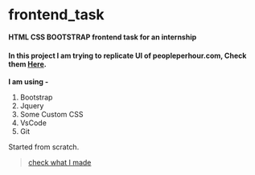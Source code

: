 # frontend_task

**HTML CSS BOOTSTRAP frontend task for an internship**

#### In this project I am trying to replicate UI of peopleperhour.com, Check them [Here](https://www.peopleperhour.com/freelancer/marketing-seo/penprince-m-experienced-guest-post-writer-on-nnjvwn#reviews).
**I am using -**

1. Bootstrap
2. Jquery
3. Some Custom CSS
4. VsCode
5. Git

Started from scratch.
> [check what I made](https://saxenaudit.github.io/frontend_task)
